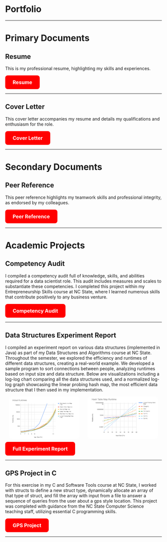 <h1>Portfolio</h1>

---

<h1>Primary Documents</h1>
<div>
<h2>Resume</h2>
<p>This is my professional resume, highlighting my skills and experiences.</p>
    <a href="https://github.com/katieahammer/katieahammer.github.io/blob/master/pdf/Resume-Katherine-Hammer.docx.pdf" target="_blank" style="background-color: #FF0000; color: white; padding: 12px 24px; text-align: center; text-decoration: none; display: inline-block; border-radius: 8px; font-weight: bold; font-size: 16px; border: none; cursor: pointer; transition: background-color 0.3s ease;">
        Resume
    </a>
    
</div>


---
<div>
<h2>Cover Letter</h2>
<p>This cover letter accompanies my resume and details my qualifications and enthusiasm for the role.</p>
    <a href="https://github.com/katieahammer/katieahammer.github.io/blob/master/pdf/Cover%20Letter%20(4)%20(1).pdf" target="_blank" style="background-color: #FF0000; color: white; padding: 12px 24px; text-align: center; text-decoration: none; display: inline-block; border-radius: 8px; font-weight: bold; font-size: 16px; border: none; cursor: pointer; transition: background-color 0.3s ease;">
         Cover Letter
    </a>
    
</div>


---
<h1>Secondary Documents</h1>
<div>
<h2>Peer Reference</h2>
<p>This peer reference highlights my teamwork skills and professional integrity, as endorsed by my colleagues.</p>
    <a href="https://github.com/katieahammer/katieahammer.github.io/blob/master/pdf/Peer%20Reference.pdf" target="_blank" style="background-color: #FF0000; color: white; padding: 12px 24px; text-align: center; text-decoration: none; display: inline-block; border-radius: 8px; font-weight: bold; font-size: 16px; border: none; cursor: pointer; transition: background-color 0.3s ease;">
        Peer Reference
    </a>
    
</div>


---


<h1>Academic Projects</h1>
<div>
<h2>Competency Audit</h2>
<p>
    I compiled a competency audit full of knowledge, skills, and abilities required for a data scientist role. 
    This audit includes measures and scales to substantiate these competencies. I completed this project 
    within my Entrepreneurship Skills course at NC State, where I learned numerous skills that contribute 
    positively to any business venture.
    </p>
    <a href="https://github.com/katieahammer/katieahammer.github.io/raw/master/pdf/Competency%20Audit-%20Katie%20Hammer.pdf" target="_blank" style="background-color: #FF0000; color: white; padding: 12px 24px; text-align: center; text-decoration: none; display: inline-block; border-radius: 8px; font-weight: bold; font-size: 16px; border: none; cursor: pointer; transition: background-color 0.3s ease;">
    Competency Audit
</a>
    
</div>


---
<div>
    <h2>Data Structures Experiment Report</h2>
    <p>
    I compiled an experiment report on various data structures (implemented in Java) as part of my Data 
    Structures and Algorithms course at NC State. Throughout the semester, we explored the efficiency and 
    runtimes of different data structures, creating a real-world example. We developed a sample program 
    to sort connections between people, analyzing runtimes based on input size and data structure. 
    Below are visualizations including a log-log chart comparing all the data structures used, and a normalized log-log 
    graph showcasing the linear probing hash map, the most efficient data structure that I then used in my implementation.
    </p>
    <div style="display: flex; justify-content: space-around;">
        <img src="https://github.com/katieahammer/katieahammer.github.io/raw/master/images/loglog.png" alt="Log-Log Chart of Data Structures" style="width: 45%; border-radius: 8px;">
        <img src="https://github.com/katieahammer/katieahammer.github.io/raw/master/images/loglog2.png" alt="Normalized Log-Log Graph for Linear Probing Hash Map" style="width: 45%; border-radius: 8px;">
    </div>
    <a href="https://github.com/katieahammer/katieahammer.github.io/raw/master/pdf/Experiment%20Report.pdf" target="_blank" style="background-color: #FF0000; color: white; padding: 12px 24px; text-align: center; text-decoration: none; display: inline-block; border-radius: 8px; font-weight: bold; font-size: 16px; border: none; cursor: pointer; transition: background-color 0.3s ease; margin-top: 10px;">
        Full Experiment Report
    </a>
    
</div>


---

<div>
    <h2>GPS Project in C</h2>
    <p>
For this exercise in my C and Software Tools course at NC State, I worked with structs to define a new struct type, dynamically allocate an
array of that type of struct, and fill the array with input from a file to answer a sequence of queries from the user about a gps style location. This project was completed with guidance from the NC State Computer Science teaching staff, utilizing essential C programming skills.
    </p>
    <a href="https://github.com/katieahammer/katieahammer.github.io/blob/master/pdf/gps.c" target="_blank" style="background-color: #FF0000; color: white; padding: 12px 24px; text-align: center; text-decoration: none; display: inline-block; border-radius: 8px; font-weight: bold; font-size: 16px; border: none; cursor: pointer; transition: background-color 0.3s ease;">
        GPS Project
    </a>
    
</div>


---


